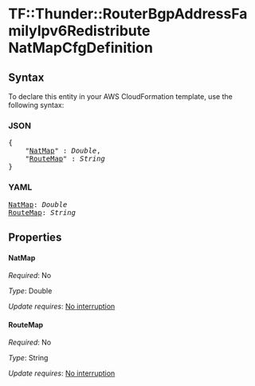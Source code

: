 # TF::Thunder::RouterBgpAddressFamilyIpv6Redistribute NatMapCfgDefinition

## Syntax

To declare this entity in your AWS CloudFormation template, use the following syntax:

### JSON

<pre>
{
    "<a href="#natmap" title="NatMap">NatMap</a>" : <i>Double</i>,
    "<a href="#routemap" title="RouteMap">RouteMap</a>" : <i>String</i>
}
</pre>

### YAML

<pre>
<a href="#natmap" title="NatMap">NatMap</a>: <i>Double</i>
<a href="#routemap" title="RouteMap">RouteMap</a>: <i>String</i>
</pre>

## Properties

#### NatMap

_Required_: No

_Type_: Double

_Update requires_: [No interruption](https://docs.aws.amazon.com/AWSCloudFormation/latest/UserGuide/using-cfn-updating-stacks-update-behaviors.html#update-no-interrupt)

#### RouteMap

_Required_: No

_Type_: String

_Update requires_: [No interruption](https://docs.aws.amazon.com/AWSCloudFormation/latest/UserGuide/using-cfn-updating-stacks-update-behaviors.html#update-no-interrupt)

